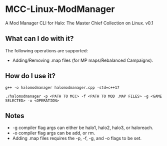 # MCC-Linux-ModManager
A Mod Manager CLI for Halo: The Master Chief Collection on Linux. v0.1

## What can I do with it?
The following operations are supported:
- Adding/Removing .map files (for MP maps/Rebalanced Campaigns).

## How do I use it?
```
g++ -o halomodmanager halomodmanager.cpp -std=c++17

./halomodmanager -p <PATH TO MCC> -f <PATH TO MOD .MAP FILES> -g <GAME SELECTED> -o <OPERATION>
```

## Notes
- -g compiler flag args can either be halo1, halo2, halo3, or haloreach.
- -o compiler flag args can be add, or rm.
- Adding .map files requires the -p, -f, -g, and -o flags to be set.
